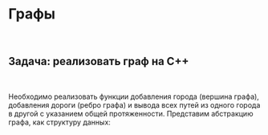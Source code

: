 <h1>Графы</h1>
<br>
<h2>Задача: реализовать граф на C++</h2>
<br>
<p>Необходимо реализовать функции добавления города (вершина графа), добавления дороги (ребро графа) и вывода всех путей из одного города в другой с указанием общей протяженности. Представим абстракцию графа, 
  как структуру данных:</p>
